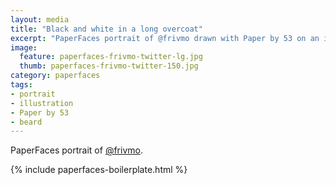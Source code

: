 ```yaml
---
layout: media
title: "Black and white in a long overcoat"
excerpt: "PaperFaces portrait of @frivmo drawn with Paper by 53 on an iPad."
image: 
  feature: paperfaces-frivmo-twitter-lg.jpg
  thumb: paperfaces-frivmo-twitter-150.jpg
category: paperfaces
tags: 
- portrait
- illustration
- Paper by 53
- beard
---
```


PaperFaces portrait of [@frivmo](http://twitter.com/frivmo).

{% include paperfaces-boilerplate.html %}
